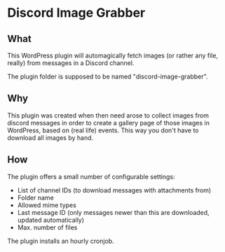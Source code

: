 # Discord Image Grabber

## What
This WordPress plugin will automagically fetch images (or rather any file, really) from messages
in a Discord channel.

The plugin folder is supposed to be named "discord-image-grabber".

## Why
This plugin was created when then need arose to collect images from discord messages in order
to create a gallery page of those images in WordPress, based on (real life) events.
This way you don't have to download all images by hand.

## How

The plugin offers a small number of configurable settings:

* List of channel IDs (to download messages with attachments from)
* Folder name
* Allowed mime types
* Last message ID (only messages newer than this are downloaded, updated automatically)
* Max. number of files

The plugin installs an hourly cronjob.
